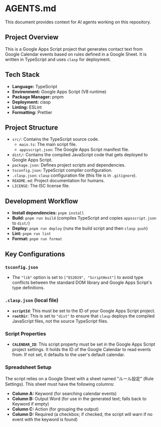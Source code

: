 # AGENTS.md

This document provides context for AI agents working on this repository.

## Project Overview

This is a Google Apps Script project that generates contact text from Google Calendar events based on rules defined in a Google Sheet. It is written in TypeScript and uses `clasp` for deployment.

## Tech Stack

- **Language:** TypeScript
- **Environment:** Google Apps Script (V8 runtime)
- **Package Manager:** pnpm
- **Deployment:** clasp
- **Linting:** ESLint
- **Formatting:** Prettier

## Project Structure

- `src/`: Contains the TypeScript source code.
  - `main.ts`: The main script file.
  - `appsscript.json`: The Google Apps Script manifest file.
- `dist/`: Contains the compiled JavaScript code that gets deployed to Google Apps Script.
- `package.json`: Defines project scripts and dependencies.
- `tsconfig.json`: TypeScript compiler configuration.
- `.clasp.json`: `clasp` configuration file (this file is in `.gitignore`).
- `README.md`: Project documentation for humans.
- `LICENSE`: The ISC license file.

## Development Workflow

- **Install dependencies:** `pnpm install`
- **Build:** `pnpm run build` (compiles TypeScript and copies `appsscript.json` to `dist/`)
- **Deploy:** `pnpm run deploy` (runs the build script and then `clasp push`)
- **Lint:** `pnpm run lint`
- **Format:** `pnpm run format`

## Key Configurations

### `tsconfig.json`

- The `"lib"` option is set to `["ES2019", "ScriptHost"]` to avoid type conflicts between the standard DOM library and Google Apps Script's type definitions.

### `.clasp.json` (local file)

- **`scriptId`**: This must be set to the ID of your Google Apps Script project.
- **`rootDir`**: This is set to `"dist"` to ensure that `clasp` deploys the compiled JavaScript files, not the source TypeScript files.

### Script Properties

- **`CALENDAR_ID`**: This script property must be set in the Google Apps Script project settings. It holds the ID of the Google Calendar to read events from. If not set, it defaults to the user's default calendar.

### Spreadsheet Setup

The script relies on a Google Sheet with a sheet named "ルール設定" (Rule Settings). This sheet must have the following columns:

- **Column A:** Keyword (for searching calendar events)
- **Column B:** Output Word (for use in the generated text; falls back to Keyword if empty)
- **Column C:** Action (for grouping the output)
- **Column D:** Required (a checkbox; if checked, the script will warn if no event with the keyword is found)
